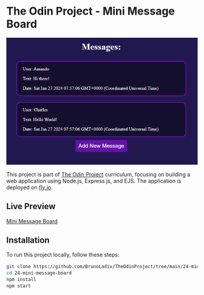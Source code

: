 # The Odin Project - Mini Message Board

![Project Screenshot](./Screenshot%202024-01-27%20045751.png)

This project is part of [The Odin Project](https://www.theodinproject.com/) curriculum, focusing on building a web application using Node.js, Express.js, and EJS. The application is deployed on [fly.io](https://fly.io/).

## Live Preview

[Mini Message Board](https://mini-message-board-brunoladiv.fly.dev/)

## Installation

To run this project locally, follow these steps:

```bash
git clone https://github.com/BrunoLadiv/TheOdinProject/tree/main/24-mini-message-board
cd 24-mini-message-board
npm install
npm start

```
